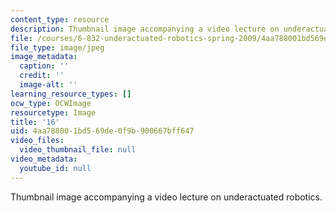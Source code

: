 ```yaml
---
content_type: resource
description: Thumbnail image accompanying a video lecture on underactuated robotics.
file: /courses/6-832-underactuated-robotics-spring-2009/4aa788001bd569de0f9b900667bff647_16.jpg
file_type: image/jpeg
image_metadata:
  caption: ''
  credit: ''
  image-alt: ''
learning_resource_types: []
ocw_type: OCWImage
resourcetype: Image
title: '16'
uid: 4aa78800-1bd5-69de-0f9b-900667bff647
video_files:
  video_thumbnail_file: null
video_metadata:
  youtube_id: null
---
```

Thumbnail image accompanying a video lecture on underactuated robotics.